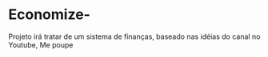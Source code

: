 # Economize-
Projeto irá tratar de um sistema de finanças, baseado nas idéias do canal no Youtube,  Me poupe 
